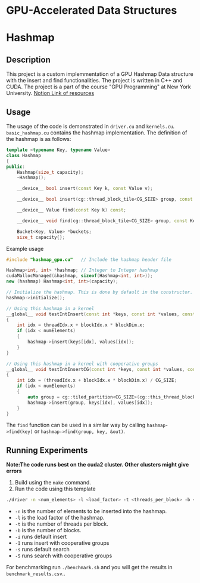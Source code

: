 # GPU-Accelerated Data Structures

# Hashmap
## Description
This project is a custom implemmentation of a GPU Hashmap Data structure with the insert and find functionalities. The project is written in C++ and CUDA. The project is a part of the course "GPU Programming" at New York University.
[Notion Link of resources]([https://www.notion.so/Priority-Search-Trees-in-CUDA-28918a8db28d4a5387ff715f21ce2ecf?pvs=4](https://sandeepmenon.notion.site/HashMaps-ec799e90c9894fd4aca45c06a1ed6f8e?pvs=4))

## Usage
The usage of the code is demonstrated in `driver.cu` and `kernels.cu`. 
`basic_hashmap.cu` contains the hashmap implementation. The definition of the hashmap is as follows:
```cpp
template <typename Key, typename Value>
class Hashmap
{
public:
    Hashmap(size_t capacity);
    ~Hashmap();

    __device__ bool insert(const Key k, const Value v);

    __device__ bool insert(cg::thread_block_tile<CG_SIZE> group, const Key k, const Value v);

    __device__ Value find(const Key k) const;

    __device__ void find(cg::thread_block_tile<CG_SIZE> group, const Key k, Value *out) const;

    Bucket<Key, Value> *buckets;
    size_t capacity{};
```
Example usage
```cpp
#include "hashmap_gpu.cu"   // Include the hashmap header file

Hashmap<int, int> *hashmap; // Integer to Integer hashmap
cudaMallocManaged(&hashmap, sizeof(Hashmap<int, int>));
new (hashmap) Hashmap<int, int>(capacity);

// Initialize the hashmap. This is done by default in the constructor. You can call it again if you want to reinitialize the hashmap.    
hashmap->initialize();

// Using this hashmap in a kernel
__global__ void testIntInsert(const int *keys, const int *values, const size_t numElements, Hashmap<int, int> *hashmap)
{
    int idx = threadIdx.x + blockIdx.x * blockDim.x;
    if (idx < numElements)
    {
        hashmap->insert(keys[idx], values[idx]);
    }
}

// Using this hashmap in a kernel with cooperative groups
__global__ void testIntInsertCG(const int *keys, const int *values, const size_t numElements, Hashmap<int, int> *hashmap)
{
    int idx = (threadIdx.x + blockIdx.x * blockDim.x) / CG_SIZE;
    if (idx < numElements)
    {
        auto group = cg::tiled_partition<CG_SIZE>(cg::this_thread_block());
        hashmap->insert(group, keys[idx], values[idx]);
    }
}
```
The `find` function can be used in a similar way by calling `hashmap->find(key)` or `hashmap->find(group, key, &out)`.

## Running Experiments
**Note:The code runs best on the cuda2 cluster. Other clusters might give errors**
1. Build using the `make` command.
2. Run the code using this template
```bash
./driver -n <num_elements> -l <load_factor> -t <threads_per_block> -b <num_blocks> -iIsS
```
* `-n` is the number of elements to be inserted into the hashmap.
* `-l` is the load factor of the hashmap.
* `-t` is the number of threads per block.
* `-b` is the number of blocks.
* `-i` runs default insert
* `-I` runs insert with cooperative groups
* `-s` runs default search
* `-S` runs search with cooperative groups

For benchmarking run `./benchmark.sh` and you will get the results in `benchmark_results.csv`..
